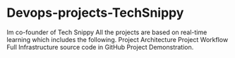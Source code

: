 # Devops-projects-TechSnippy
Im co-founder of Tech Snippy All the projects are based on real-time learning which includes the following.  Project Architecture Project Workflow Full Infrastructure source code in GitHub Project Demonstration.
